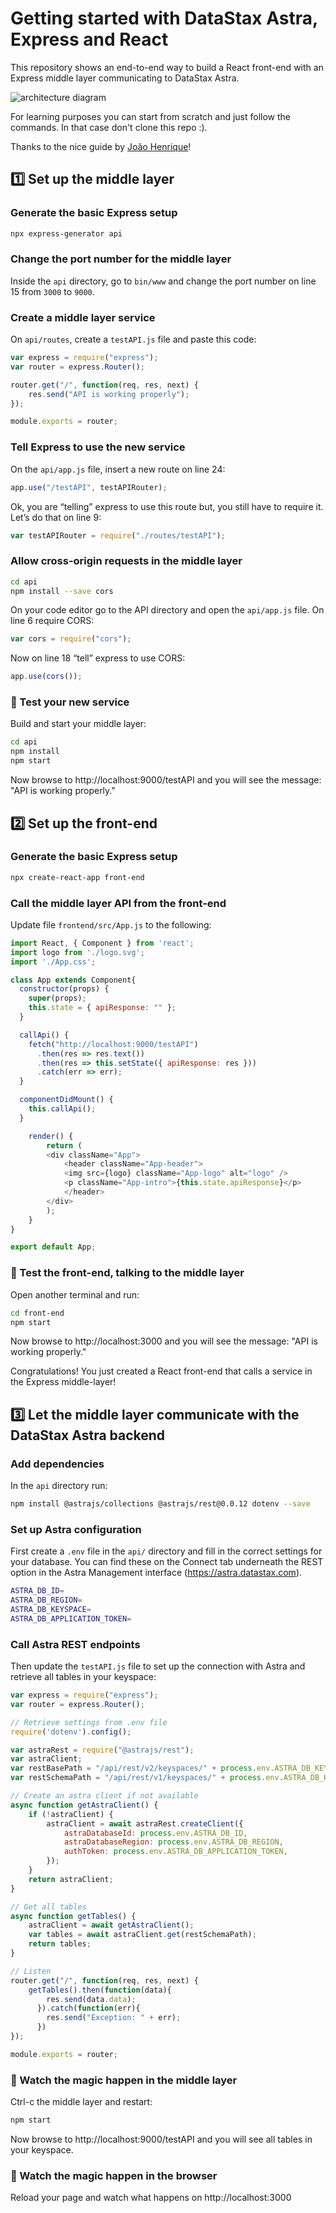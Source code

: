 # Getting started with DataStax Astra, Express and React
This repository shows an end-to-end way to build a React front-end with an Express middle layer communicating to DataStax Astra.

![architecture diagram](images/astra-express-react.png)

For learning purposes you can start from scratch and just follow the commands. In that case don't clone this repo :).

Thanks to the nice guide by [João Henrique](https://www.freecodecamp.org/news/create-a-react-frontend-a-node-express-backend-and-connect-them-together-c5798926047c/)!

## 1️⃣ Set up the middle layer
### Generate the basic Express setup
```sh
npx express-generator api
```
### Change the port number for the middle layer
Inside the `api` directory, go to `bin/www` and change the port number on line 15 from `3000` to `9000`.
### Create a middle layer service
On `api/routes`, create a `testAPI.js` file and paste this code:
```js
var express = require("express");
var router = express.Router();

router.get("/", function(req, res, next) {
    res.send("API is working properly");
});

module.exports = router;
```
### Tell Express to use the new service
On the `api/app.js` file, insert a new route on line 24:
```js
app.use("/testAPI", testAPIRouter);
```
Ok, you are “telling” express to use this route but, you still have to require it. Let’s do that on line 9:
```js
var testAPIRouter = require("./routes/testAPI");
```
### Allow cross-origin requests in the middle layer
```sh
cd api
npm install --save cors
```
On your code editor go to the API directory and open the `api/app.js` file.
On line 6 require CORS:
```js
var cors = require("cors");
```
Now on line 18 “tell” express to use CORS:
```js
app.use(cors());
```
### 🚀 Test your new service
Build and start your middle layer:
```sh
cd api
npm install
npm start
```
Now browse to http://localhost:9000/testAPI and you will see the message: "API is working properly."

## 2️⃣ Set up the front-end
### Generate the basic Express setup
```sh
npx create-react-app front-end
```
### Call the middle layer API from the front-end
Update file `frontend/src/App.js` to the following:
```js
import React, { Component } from 'react';
import logo from './logo.svg';
import './App.css';

class App extends Component{
  constructor(props) {
    super(props);
    this.state = { apiResponse: "" };
  }

  callApi() {
    fetch("http://localhost:9000/testAPI")
      .then(res => res.text())
      .then(res => this.setState({ apiResponse: res }))
      .catch(err => err);
  }

  componentDidMount() {
    this.callApi();
  }

    render() {
        return (
        <div className="App">
            <header className="App-header">
            <img src={logo} className="App-logo" alt="logo" />
            <p className="App-intro">{this.state.apiResponse}</p>
            </header>
        </div>
        );
    }
}

export default App;
```
### 🚀 Test the front-end, talking to the middle layer
Open another terminal and run:
```sh
cd front-end
npm start
```
Now browse to http://localhost:3000 and you will see the message: "API is working properly."

Congratulations! You just created a React front-end that calls a service in the Express middle-layer!

## 3️⃣ Let the middle layer communicate with the DataStax Astra backend
### Add dependencies
In the `api` directory run:
```sh
npm install @astrajs/collections @astrajs/rest@0.0.12 dotenv --save
```
### Set up Astra configuration
First create a `.env` file in the `api/` directory and fill in the correct settings for your database. You can find these on the Connect tab underneath the REST option in the Astra Management interface (https://astra.datastax.com).
```sh
ASTRA_DB_ID=
ASTRA_DB_REGION=
ASTRA_DB_KEYSPACE=
ASTRA_DB_APPLICATION_TOKEN=
```
### Call Astra REST endpoints
Then update the `testAPI.js` file to set up the connection with Astra and retrieve all tables in your keyspace:
```js
var express = require("express");
var router = express.Router();

// Retrieve settings from .env file
require('dotenv').config();

var astraRest = require("@astrajs/rest");
var astraClient;
var restBasePath = "/api/rest/v2/keyspaces/" + process.env.ASTRA_DB_KEYSPACE;
var restSchemaPath = "/api/rest/v1/keyspaces/" + process.env.ASTRA_DB_KEYSPACE + "/tables/";

// Create an astra client if not available
async function getAstraClient() {
    if (!astraClient) {
        astraClient = await astraRest.createClient({
            astraDatabaseId: process.env.ASTRA_DB_ID,
            astraDatabaseRegion: process.env.ASTRA_DB_REGION,
            authToken: process.env.ASTRA_DB_APPLICATION_TOKEN,
        });
    }
    return astraClient;
}

// Get all tables
async function getTables() {
    astraClient = await getAstraClient();
    var tables = await astraClient.get(restSchemaPath);
    return tables;
}

// Listen
router.get("/", function(req, res, next) {
    getTables().then(function(data){
        res.send(data.data);
      }).catch(function(err){
        res.send("Exception: " + err);
      })
});

module.exports = router;
```
### 🚀 Watch the magic happen in the middle layer
Ctrl-c the middle layer and restart:
```sh
npm start
```
Now browse to http://localhost:9000/testAPI and you will see all tables in your keyspace.

### 🚀 Watch the magic happen in the browser
Reload your page and watch what happens on http://localhost:3000
